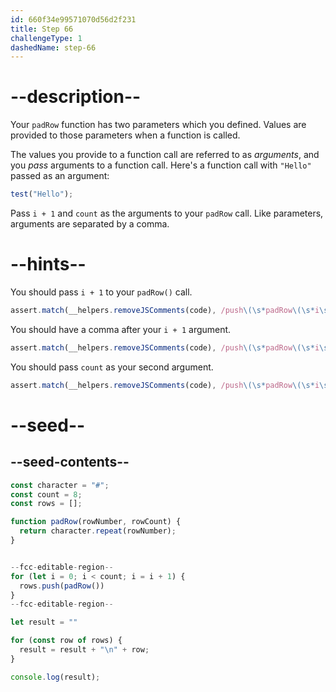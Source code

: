 ```yaml
---
id: 660f34e99571070d56d2f231
title: Step 66
challengeType: 1
dashedName: step-66
---
```


# --description--

Your `padRow` function has two parameters which you defined. Values are provided to those parameters when a function is called.

The values you provide to a function call are referred to as <dfn>arguments</dfn>, and you <dfn>pass</dfn> arguments to a function call. Here's a function call with `"Hello"` passed as an argument:

```js
test("Hello");
```

Pass `i + 1` and `count` as the arguments to your `padRow` call. Like parameters, arguments are separated by a comma.

# --hints--

You should pass `i + 1` to your `padRow()` call.

```js
assert.match(__helpers.removeJSComments(code), /push\(\s*padRow\(\s*i\s*\+\s*1/);
```

You should have a comma after your `i + 1` argument.

```js
assert.match(__helpers.removeJSComments(code), /push\(\s*padRow\(\s*i\s*\+\s*1\s*,\s*/);
```

You should pass `count` as your second argument.

```js
assert.match(__helpers.removeJSComments(code), /push\(\s*padRow\(\s*i\s*\+\s*1\s*,\s*count\s*\)\s*\)/);
```

# --seed--

## --seed-contents--

```js
const character = "#";
const count = 8;
const rows = [];

function padRow(rowNumber, rowCount) {
  return character.repeat(rowNumber);
}


--fcc-editable-region--
for (let i = 0; i < count; i = i + 1) {
  rows.push(padRow())
}
--fcc-editable-region--

let result = ""

for (const row of rows) {
  result = result + "\n" + row;
}

console.log(result);
```
